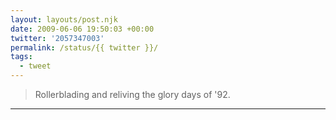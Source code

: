 ```yaml
---
layout: layouts/post.njk
date: 2009-06-06 19:50:03 +00:00
twitter: '2057347003'
permalink: /status/{{ twitter }}/
tags: 
  - tweet
---
```


> Rollerblading and reliving the glory days of '92.

---
